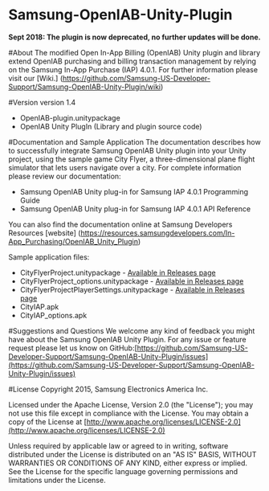 # Samsung-OpenIAB-Unity-Plugin

<b>Sept 2018: The plugin is now deprecated, no further updates will be done. </b>

#About
The modified Open In-App Billing (OpenIAB) Unity plugin and library extend OpenIAB purchasing and billing transaction management by relying on the Samsung In-App Purchase (IAP) 4.0.1. For further information please visit our [Wiki.] (https://github.com/Samsung-US-Developer-Support/Samsung-OpenIAB-Unity-Plugin/wiki)

#Version 
version 1.4
* OpenIAB-plugin.unitypackage 
* OpenIAB Unity PlugIn (Library and plugin source code)

#Documentation and Sample Application
The documentation describes how to successfully integrate Samsung OpenIAB Unity plugin into your Unity project, using the sample game City Flyer, a three-dimensional plane flight simulator that lets users navigate over a city. For complete information please review our documentation:
* Samsung OpenIAB Unity plug-in for Samsung IAP 4.0.1 Programming Guide
* Samsung OpenIAB Unity plug-in for Samsung IAP 4.0.1 API Reference

You can also find the documentation online at Samsung Developers Resources [website] (https://resources.samsungdevelopers.com/In-App_Purchasing/OpenIAB_Unity_Plugin)

Sample application files:
* CityFlyerProject.unitypackage - [Available in Releases page](https://github.com/Samsung-US-Developer-Support/Samsung-OpenIAB-Unity-Plugin/releases)
* CityFlyerProject_options.unitypackage - [Available in Releases page](https://github.com/Samsung-US-Developer-Support/Samsung-OpenIAB-Unity-Plugin/releases)
* CityFlyerProjectPlayerSettings.unitypackage - [Available in Releases page](https://github.com/Samsung-US-Developer-Support/Samsung-OpenIAB-Unity-Plugin/releases)
* CityIAP.apk
* CityIAP_options.apk

#Suggestions and Questions
We welcome any kind of feedback you might have about the Samsung OpenIAB Unity Plugin. 
For any issue or feature request please let us know on GitHub:[https://github.com/Samsung-US-Developer-Support/Samsung-OpenIAB-Unity-Plugin/issues](https://github.com/Samsung-US-Developer-Support/Samsung-OpenIAB-Unity-Plugin/issues)

#License
Copyright 2015, Samsung Electronics America Inc.

Licensed under the Apache License, Version 2.0 (the "License");
you may not use this file except in compliance with the License.
You may obtain a copy of the License at
[http://www.apache.org/licenses/LICENSE-2.0](http://www.apache.org/licenses/LICENSE-2.0)

Unless required by applicable law or agreed to in writing, software
distributed under the License is distributed on an "AS IS" BASIS,
WITHOUT WARRANTIES OR CONDITIONS OF ANY KIND, either express or implied.
See the License for the specific language governing permissions and
limitations under the License.

